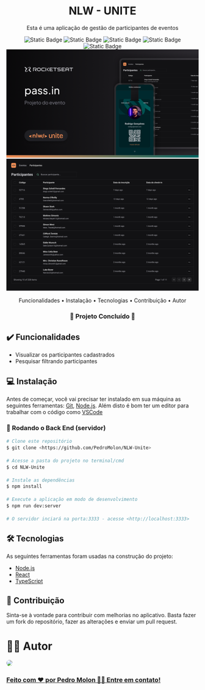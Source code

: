 <p align="center">
  <img src="src/assets/ignite-logo.svg" alt="" />
  <h1 align="center">NLW - UNITE</h1>
</p>

<p align="center">Esta é uma aplicação de gestão de participantes de eventos</p>

<div align="center">
  <img alt="Static Badge" src="https://img.shields.io/badge/React-03b37e">
  <img alt="Static Badge" src="https://img.shields.io/badge/Visual_Studio-03b37e">
  <img alt="Static Badge" src="https://img.shields.io/badge/Languages-4-03b37e">
  <img alt="Static Badge" src="https://img.shields.io/badge/npm-10.2.4-03b37e">
  <img alt="Static Badge" src="https://img.shields.io/badge/License-MIT-03b37e">
</div>

<img src="src/assets/thumbnail.png" alt=""/>
<img src="src/assets/project.png" alt=""/>

<p align="center">
 <a href="#funcionalidades" style="text-decoration: none">Funcionalidades</a> • 
 <a href="#instalação" style="text-decoration: none">Instalação</a> • 
 <a href="#tecnologias" style="text-decoration: none">Tecnologias</a> • 
 <a href="#contribuição" style="text-decoration: none">Contribuição</a> • 
 <a href="#autor" style="text-decoration: none">Autor</a>
</p>

<h3 align="center">🚀 Projeto Concluído 🚀</h3>

<h2 id="funcionalidades">✔️ Funcionalidades</h2>

- Visualizar os participantes cadastrados
- Pesquisar filtrando participantes

<h2 id="instalação">💻 Instalação</h2>

Antes de começar, você vai precisar ter instalado em sua máquina as seguintes ferramentas:
[Git](https://git-scm.com), [Node.js](https://nodejs.org/en/). 
Além disto é bom ter um editor para trabalhar com o código como [VSCode](https://code.visualstudio.com/)

### 🎲 Rodando o Back End (servidor)

```bash
# Clone este repositório
$ git clone <https://github.com/PedroMolon/NLW-Unite>

# Acesse a pasta do projeto no terminal/cmd
$ cd NLW-Unite

# Instale as dependências
$ npm install

# Execute a aplicação em modo de desenvolvimento
$ npm run dev:server

# O servidor inciará na porta:3333 - acesse <http://localhost:3333>
```

<h2 id="tecnologias">🛠 Tecnologias</h2>

As seguintes ferramentas foram usadas na construção do projeto:

- [Node.js](https://nodejs.org/en/)
- [React](https://pt-br.reactjs.org/)
- [TypeScript](https://www.typescriptlang.org/)

<h2 id="contribuição">👋 Contribuição</h2>

Sinta-se à vontade para contribuir com melhorias no aplicativo. Basta fazer um fork do repositório, fazer as alterações e enviar um pull request.

<h1 id="autor">👨‍💻 Autor</h1>

<a href="https://github.com/PedroMolon">
  <img src="https://github.com/PedroMolon.png" width="100px" style="border-radius: 999px"/>
  <h3>Feito com ❤️ por Pedro Molon 👋🏽 Entre em contato!</h3>
</a>
